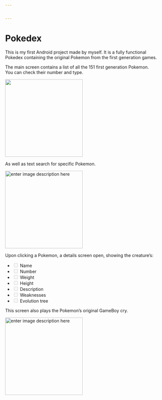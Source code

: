 ```yaml
---


---
```


<h1 id="pokedex">Pokedex</h1>
<p>This is my first Android project made by myself. It is a fully functional Pokedex containing the original Pokemon from the first generation games.</p>
<p>The main screen contains a list of all the 151 first generation Pokemon.<br>
You can check their number and type.</p>
<p><img src="https://user-images.githubusercontent.com/59263016/114234092-ac2f0f80-9954-11eb-937f-c52c58f96a4b.png" alt="" width="250"></p>
<p>As well as text search for specific Pokemon.</p>
<p><img src="https://user-images.githubusercontent.com/59263016/114237032-d8e52600-9958-11eb-829d-b96cd926ea61.png" alt="enter image description here" width="250"></p>
<p>Upon clicking a Pokemon, a details screen open, showing the creature’s:</p>
<ul>
<li class="task-list-item"><input type="checkbox" class="task-list-item-checkbox" disabled=""> Name</li>
<li class="task-list-item"><input type="checkbox" class="task-list-item-checkbox" disabled=""> Number</li>
<li class="task-list-item"><input type="checkbox" class="task-list-item-checkbox" disabled=""> Weight</li>
<li class="task-list-item"><input type="checkbox" class="task-list-item-checkbox" disabled=""> Height</li>
<li class="task-list-item"><input type="checkbox" class="task-list-item-checkbox" disabled=""> Description</li>
<li class="task-list-item"><input type="checkbox" class="task-list-item-checkbox" disabled=""> Weaknesses</li>
<li class="task-list-item"><input type="checkbox" class="task-list-item-checkbox" disabled=""> Evolution tree</li>
</ul>
<p>This screen also plays the Pokemon’s original GameBoy cry.</p>
<p><img src="https://user-images.githubusercontent.com/59263016/114237591-adaf0680-9959-11eb-9b39-6af4d549feb9.png" alt="enter image description here" width="250"></p>

